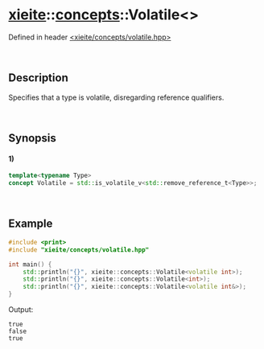 # [xieite](../../xieite.md)\:\:[concepts](../../concepts.md)\:\:Volatile\<\>
Defined in header [<xieite/concepts/volatile.hpp>](../../../include/xieite/concepts/volatile.hpp)

&nbsp;

## Description
Specifies that a type is volatile, disregarding reference qualifiers.

&nbsp;

## Synopsis
#### 1)
```cpp
template<typename Type>
concept Volatile = std::is_volatile_v<std::remove_reference_t<Type>>;
```

&nbsp;

## Example
```cpp
#include <print>
#include "xieite/concepts/volatile.hpp"

int main() {
    std::println("{}", xieite::concepts::Volatile<volatile int>);
    std::println("{}", xieite::concepts::Volatile<int>);
    std::println("{}", xieite::concepts::Volatile<volatile int&>);
}
```
Output:
```
true
false
true
```
